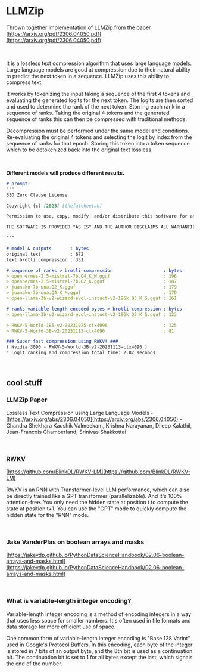 # LLMZip

Thrown together implementation of LLMZip from the paper [https://arxiv.org/pdf/2306.04050.pdf](https://arxiv.org/pdf/2306.04050.pdf)

<br>

It is a lossless text compression algorithm that uses large language models. Large language models are good at compression due to their natural ability to predict the next token in a sequence. LLMZip uses this ability to compress text. 

It works by tokenizing the input taking a sequence of the first 4 tokens and evaluating the generated logits for the next token. 
The logits are then sorted and used to determine the rank of the next token. Storring each rank in a sequence of ranks. Taking the original 4 tokens and the generated sequence of ranks this can then be compressed with traditional methods.

 Decompression must be performed under the same model and conditions. Re-evaluating the original 4 tokens and selecting the logit by index from the sequence of ranks for that epoch. Storing this token into a token sequence which to be detokenized back into the original text lossless.

 <br>

**Different models will produce different results.**


``` md
# prompt:
"""
BSD Zero Clause License

Copyright (c) [2023] [thefatcheetah]

Permission to use, copy, modify, and/or distribute this software for any purpose with or without fee is hereby granted.

THE SOFTWARE IS PROVIDED "AS IS" AND THE AUTHOR DISCLAIMS ALL WARRANTIES WITH REGARD TO THIS SOFTWARE INCLUDING ALL IMPLIED WARRANTIES OF MERCHANTABILITY AND FITNESS. IN NO EVENT SHALL THE AUTHOR BE LIABLE FOR ANY SPECIAL, DIRECT, INDIRECT, OR CONSEQUENTIAL DAMAGES OR ANY DAMAGES WHATSOEVER RESULTING FROM LOSS OF USE, DATA OR PROFITS, WHETHER IN AN ACTION OF CONTRACT, NEGLIGENCE OR OTHER TORTIOUS ACTION, ARISING OUT OF OR IN CONNECTION WITH THE USE OR PERFORMANCE OF THIS SOFTWARE.

"""

# model & outputs       : bytes
original text           : 672
text brotli compression : 351

# sequence of ranks > brotli compression                   : bytes
> openhermes-2.5-mistral-7b.Q4_K_M.gguf                    : 196
> openhermes-2.5-mistral-7b.Q2_K.gguf                      : 187
> juanako-7b-una.Q2_K.gguf                                 : 179
> juanako-7b-una.Q4_K_M.gguf                               : 170
> open-llama-3b-v2-wizard-evol-instuct-v2-196k.Q3_K_S.gguf : 161 

# ranks variable length encoded bytes > brotli compression : bytes
> open-llama-3b-v2-wizard-evol-instuct-v2-196k.Q3_K_S.gguf : 123

> RWKV-5-World-1B5-v2-20231025-ctx4096                     : 125 
> RWKV-5-World-3B-v2-20231113-ctx4096                      : 81

### Super fast compression using RWKV! ### 
( Nvidia 3090 - RWKV-5-World-3B-v2-20231113-ctx4096 )
* Logit ranking and compression total time: 2.87 seconds

```

<br>

## cool stuff
 
### LLMZip Paper
 Lossless Text Compression using Large Language Models - [https://arxiv.org/abs/2306.04050](https://arxiv.org/abs/2306.04050) - Chandra Shekhara Kaushik Valmeekam, Krishna Narayanan, Dileep Kalathil, Jean-Francois Chamberland, Srinivas Shakkottai

<br>

### RWKV
[https://github.com/BlinkDL/RWKV-LM](https://github.com/BlinkDL/RWKV-LM)

RWKV is an RNN with Transformer-level LLM performance, which can also be directly trained like a GPT transformer (parallelizable). And it's 100% attention-free. You only need the hidden state at position t to compute the state at position t+1. You can use the "GPT" mode to quickly compute the hidden state for the "RNN" mode.


 <br>

 ### Jake VanderPlas on boolean arrays and masks
 [https://jakevdp.github.io/PythonDataScienceHandbook/02.06-boolean-arrays-and-masks.html](https://jakevdp.github.io/PythonDataScienceHandbook/02.06-boolean-arrays-and-masks.html)

 <br>


### What is variable-length integer encoding?

Variable-length integer encoding is a method of encoding integers in a way that uses less space for smaller numbers. It's often used in file formats and data storage for more efficient use of space.

One common form of variable-length integer encoding is "Base 128 Varint" used in Google's Protocol Buffers. In this encoding, each byte of the integer is stored in 7 bits of an output byte, and the 8th bit is used as a continuation bit. The continuation bit is set to 1 for all bytes except the last, which signals the end of the number.